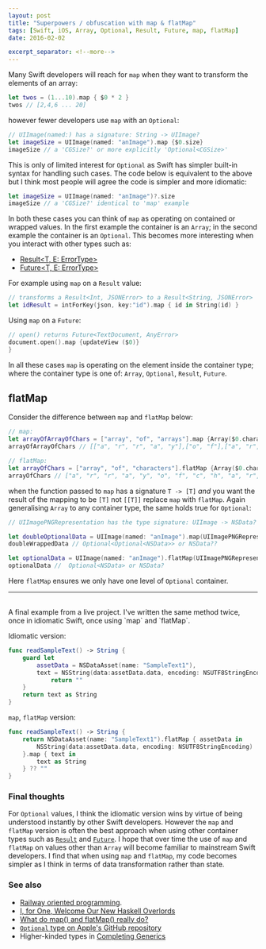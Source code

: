 ```yaml
---
layout: post
title: "Superpowers / obfuscation with map & flatMap"
tags: [Swift, iOS, Array, Optional, Result, Future, map, flatMap]
date: 2016-02-02

excerpt_separator: <!--more-->
---
```

Many Swift developers will reach for `map` when they want to transform the elements of an array:

```swift
let twos = (1...10).map { $0 * 2 }
twos // [2,4,6 ... 20]
```

however fewer developers use `map` with an `Optional`:

```swift
// UIImage(named:) has a signature: String -> UIImage?
let imageSize = UIImage(named: "anImage").map {$0.size}
imageSize // a 'CGSize?' or more explicitly 'Optional<CGSize>'
```

This is only of limited interest for `Optional` as Swift has simpler built-in syntax for handling such cases.<!--more--> The code below is equivalent to the above but I think most people will agree the code is simpler and more idiomatic:

```swift
let imageSize = UIImage(named: "anImage")?.size
imageSize // a 'CGSize?' identical to 'map' example
```

In both these cases you can think of `map` as operating on contained or wrapped values. In the first example the container is an `Array`; in the second example the container is an `Optional`. This becomes more interesting when you interact with other types such as:

* [Result<T, E: ErrorType>](https://github.com/antitypical/Result)
* [Future<T, E: ErrorType>](https://github.com/Thomvis/BrightFutures)

For example using `map` on a `Result` value:

```swift
// transforms a Result<Int, JSONError> to a Result<String, JSONError>
let idResult = intForKey(json, key:"id").map { id in String(id) }
```

Using `map` on a `Future`:

```swift
// open() returns Future<TextDocument, AnyError>
document.open().map {updateView ($0)}
}
```

In all these cases `map` is operating on the element inside the container type; where the container type is one of: `Array`, `Optional`, `Result`, `Future`.

## flatMap

Consider the difference between `map` and `flatMap` below:

```swift
// map:
let arrayOfArrayOfChars = ["array", "of", "arrays"].map {Array($0.characters)}
arrayOfArrayOfChars // [["a", "r", "r", "a", "y"],["o", "f"],["a", "r", "r", "a", "y", "s"]]

// flatMap:
let arrayOfChars = ["array", "of", "characters"].flatMap {Array($0.characters)}
arrayOfChars // ["a", "r", "r", "a", "y", "o", "f", "c", "h", "a", "r", "a", "c", "t", "e", "r", "s"]
```

when the function passed to `map` has a signature `T -> [T]` *and* you want the result of the mapping to be `[T]` not `[[T]]` replace `map` with `flatMap`. Again generalising `Array` to any container type, the same holds true for `Optional`:

```swift
// UIImagePNGRepresentation has the type signature: UIImage -> NSData?

let doubleOptionalData = UIImage(named: "anImage").map(UIImagePNGRepresentation)
doubleWrappedData // Optional<Optional<NSData>> or NSData??

let optionalData = UIImage(named: "anImage").flatMap(UIImagePNGRepresentation)
optionalData //  Optional<NSData> or NSData?
```

Here `flatMap` ensures we only have one level of `Optional` container.

---
<br />
A final example from a live project. I've written the same method twice, once in idiomatic Swift, once using `map` and `flatMap`.

Idiomatic version:

```swift
func readSampleText() -> String {
    guard let
        assetData = NSDataAsset(name: "SampleText1"),
        text = NSString(data:assetData.data, encoding: NSUTF8StringEncoding) else {
            return ""
    }
    return text as String
}
```

`map`, `flatMap` version:

```swift
func readSampleText() -> String {
    return NSDataAsset(name: "SampleText1").flatMap { assetData in
        NSString(data:assetData.data, encoding: NSUTF8StringEncoding)
    }.map { text in
        text as String
    } ?? ""
}
```

### Final thoughts

For `Optional` values, I think the idiomatic version wins by virtue of being understood instantly by other Swift developers. However the `map` and `flatMap` version is often the best approach when using other container types such as [`Result`](https://github.com/antitypical/Result) and [`Future`](https://github.com/Thomvis/BrightFutures). I hope that over time the use of `map` and `flatMap` on values other than `Array` will become familiar to mainstream Swift developers. I find that when using `map` and `flatMap`, my code becomes simpler as I think in terms of data transformation rather than state.

### See also

* [Railway oriented programming](http://fsharpforfunandprofit.com/rop/).
* [I, for One, Welcome Our New Haskell Overlords](http://robnapier.net/haskell-overlords)
* [What do map() and flatMap() really do?](http://sketchytech.blogspot.co.uk/2015/06/swift-what-do-map-and-flatmap-really-do.html)
* [`Optional` type on Apple's GitHub repository](https://github.com/apple/swift/blob/master/stdlib/public/core/Optional.swift)
* Higher-kinded types in [Completing Generics](https://lists.swift.org/pipermail/swift-evolution/Week-of-Mon-20160229/011666.html)
